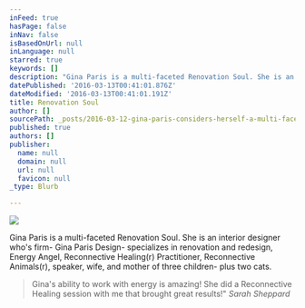 ```yaml
---
inFeed: true
hasPage: false
inNav: false
isBasedOnUrl: null
inLanguage: null
starred: true
keywords: []
description: "Gina Paris is a multi-faceted Renovation Soul. She is an interior designer who's firm- Gina Paris Design- specializes in renovation and redesign, Energy Angel,\_Reconnective Healing® Practitioner (certified in Reconnective Healing Animals®), \_speaker, wife, and mother of three children- plus two cats. \_"
datePublished: '2016-03-13T00:41:01.876Z'
dateModified: '2016-03-13T00:41:01.191Z'
title: Renovation Soul
author: []
sourcePath: _posts/2016-03-12-gina-paris-considers-herself-a-multi-faceted-renovation-soul.md
published: true
authors: []
publisher:
  name: null
  domain: null
  url: null
  favicon: null
_type: Blurb

---
```

![](https://the-grid-user-content.s3-us-west-2.amazonaws.com/37892db0-b60c-475f-b2f0-35881f8890d1.jpg)

Gina Paris is a multi-faceted Renovation Soul. She is an interior designer who's firm- Gina Paris Design- specializes in renovation and redesign, Energy Angel, Reconnective Healing(r) Practitioner,  Reconnective Animals(r),  speaker, wife, and mother of three children- plus two cats.  
> 
> Gina's ability to work with energy is amazing! She did a Reconnective Healing session with me that brought great results!" _Sarah Sheppard_